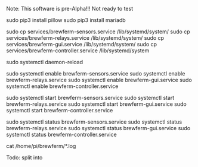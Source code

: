 Note: This software is pre-Alpha!!! Not ready to test

sudo pip3 install pillow
sudo pip3 install mariadb

sudo cp services/brewferm-sensors.service /lib/systemd/system/
sudo cp services/brewferm-relays.service /lib/systemd/system/
sudo cp services/brewferm-gui.service /lib/systemd/system/
sudo cp services/brewferm-controller.service /lib/systemd/system

sudo systemctl daemon-reload

sudo systemctl enable brewferm-sensors.service
sudo systemctl enable brewferm-relays.service
sudo systemctl enable brewferm-gui.service
sudo systemctl enable brewferm-controller.service

sudo systemctl start brewferm-sensors.service
sudo systemctl start brewferm-relays.service
sudo systemctl start brewferm-gui.service
sudo systemctl start brewferm-controller.service

sudo systemctl status brewferm-sensors.service
sudo systemctl status brewferm-relays.service
sudo systemctl status brewferm-gui.service
sudo systemctl status brewferm-controller.service

cat /home/pi/brewferm/*.log

Todo: split into 

